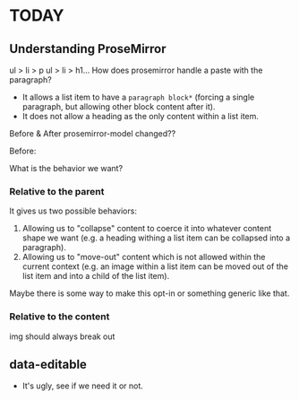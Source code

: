 # TODAY

## Understanding ProseMirror

ul > li > p
ul > li > h1...
How does prosemirror handle a paste with the paragraph?

- It allows a list item to have a `paragraph block*` (forcing a single paragraph, but allowing other block content after it).
- It does not allow a heading as the only content within a list item.

Before & After prosemirror-model changed??

Before:

What is the behavior we want?

### Relative to the parent

It gives us two possible behaviors:

1. Allowing us to "collapse" content to coerce it into whatever content shape we want (e.g. a heading withing a list item can be collapsed into a paragraph).
2. Allowing us to "move-out" content which is not allowed within the current context (e.g. an image within a list item can be moved out of the list item and into a child of the list item).

Maybe there is some way to make this opt-in or something generic like that.

### Relative to the content

img should always break out

## data-editable

- It's ugly, see if we need it or not.
